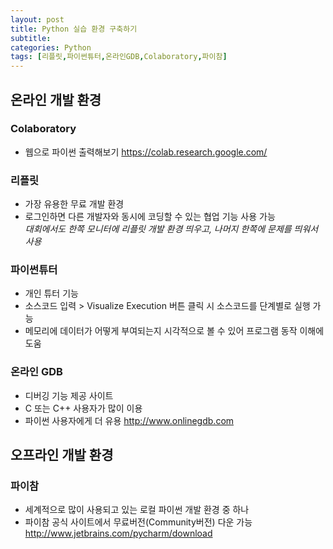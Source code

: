 ```yaml
---
layout: post
title: Python 실습 환경 구축하기
subtitle: 
categories: Python
tags: [리플릿,파이썬튜터,온라인GDB,Colaboratory,파이참]
--- 
```

## 온라인 개발 환경
### Colaboratory
* 웹으로 파이썬 출력해보기
  <https://colab.research.google.com/>


### 리플릿
* 가장 유용한 무료 개발 환경
* 로그인하면 다른 개발자와 동시에 코딩할 수 있는 협업 기능 사용 가능  
  *대회에서도 한쪽 모니터에 리플릿 개발 환경 띄우고, 나머지 한쪽에 문제를 띄워서 사용*


### 파이썬튜터
* 개인 튜터 기능
* 소스코드 입력 > Visualize Execution 버튼 클릭 시 소스코드를 단계별로 실행 가능
* 메모리에 데이터가 어떻게 부여되는지 시각적으로 볼 수 있어 프로그램 동작 이해에 도움


### 온라인 GDB
* 디버깅 기능 제공 사이트
* C 또는 C++ 사용자가 많이 이용
* 파이썬 사용자에게 더 유용
  <http://www.onlinegdb.com>  


## 오프라인 개발 환경
### 파이참
* 세계적으로 많이 사용되고 있는 로컬 파이썬 개발 환경 중 하나
* 파이참 공식 사이트에서 무료버전(Community버전) 다운 가능
  <http://www.jetbrains.com/pycharm/download>



